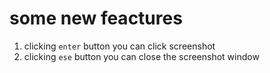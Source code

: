 # some new feactures
1. clicking `enter` button you can click screenshot
2. clicking `ese` button you can close the screenshot window
